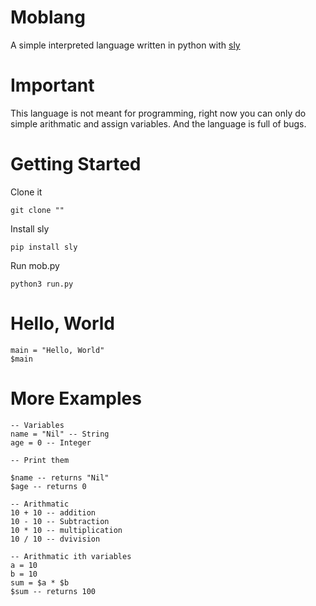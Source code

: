 # Moblang
A simple interpreted language written in python with [sly](https://sly.readthedocs.io/en/latest/sly.html)

# Important 
This language is not meant for programming, right now you can only do simple arithmatic and assign variables. And the language is full of bugs.

# Getting Started

Clone it 
```
git clone ""
```

Install sly
```
pip install sly
```

Run mob.py
```
python3 run.py 
```

# Hello, World

```
main = "Hello, World"
$main
```

# More Examples
```
-- Variables
name = "Nil" -- String
age = 0 -- Integer

-- Print them 

$name -- returns "Nil" 
$age -- returns 0 

-- Arithmatic
10 + 10 -- addition
10 - 10 -- Subtraction
10 * 10 -- multiplication
10 / 10 -- dvivision 

-- Arithmatic ith variables
a = 10
b = 10
sum = $a * $b 
$sum -- returns 100
```

